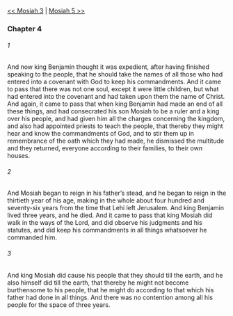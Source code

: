 [<< Mosiah 3](Mosiah%203.md)  |  [Mosiah 5 >>](Mosiah%205.md)

### Chapter 4
###### 1
And now king Benjamin thought it was expedient, after having finished speaking to the people, that he should take the names of all those who had entered into a covenant with God to keep his commandments. And it came to pass that there was not one soul, except it were little children, but what had entered into the covenant and had taken upon them the name of Christ. And again, it came to pass that when king Benjamin had made an end of all these things, and had consecrated his son Mosiah to be a ruler and a king over his people, and had given him all the charges concerning the kingdom, and also had appointed priests to teach the people, that thereby they might hear and know the commandments of God, and to stir them up in remembrance of the oath which they had made, he dismissed the multitude and they returned, everyone according to their families, to their own houses.

###### 2
And Mosiah began to reign in his father’s stead, and he began to reign in the thirtieth year of his age, making in the whole about four hundred and seventy-six years from the time that Lehi left Jerusalem. And king Benjamin lived three years, and he died. And it came to pass that king Mosiah did walk in the ways of the Lord, and did observe his judgments and his statutes, and did keep his commandments in all things whatsoever he commanded him.

###### 3
And king Mosiah did cause his people that they should till the earth, and he also himself did till the earth, that thereby he might not become burthensome to his people, that he might do according to that which his father had done in all things. And there was no contention among all his people for the space of three years.